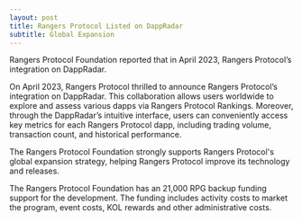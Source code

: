 ```yaml
---
layout: post
title: Rangers Protocol Listed on DappRadar 
subtitle: Global Expansion
---
```


Rangers Protocol Foundation reported that in April 2023, Rangers Protocol’s integration on DappRadar.

On April 2023, Rangers Protocol thrilled to announce Rangers Protocol’s integration on DappRadar. This collaboration allows users worldwide to explore and assess various dapps via Rangers Protocol Rankings. Moreover, through the DappRadar’s intuitive interface, users can conveniently access key metrics for each Rangers Protocol dapp, including trading volume, transaction count, and historical performance.

The Rangers Protocol Foundation strongly supports Rangers Protocol's global expansion strategy, helping Rangers Protocol improve its technology and releases. 

The Rangers Protocol Foundation has an 21,000 RPG backup funding support for the development. The funding includes activity costs to market the program, event costs, KOL rewards and other administrative costs. 
